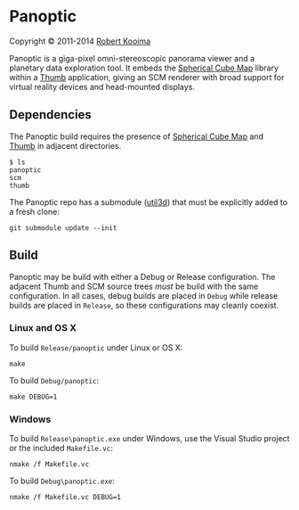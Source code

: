 # Panoptic

Copyright &copy; 2011-2014 [Robert Kooima](http://kooima.net)

Panoptic is a giga-pixel omni-stereoscopic panorama viewer and a planetary data exploration tool. It embeds the [Spherical Cube Map](https://github.com/rlk/scm) library within a [Thumb](https://github.com/rlk/thumb) application, giving an SCM renderer with broad support for virtual reality devices and head-mounted displays.

## Dependencies

The Panoptic build requires the presence of [Spherical Cube Map](https://github.com/rlk/scm) and [Thumb](https://github.com/rlk/thumb) in adjacent directories.

	$ ls
	panoptic
	scm
	thumb

The Panoptic repo has a submodule ([util3d](https://github.com/rlk/util3d)) that must be explicitly added to a fresh clone:

    git submodule update --init

## Build

Panoptic may be build with either a Debug or Release configuration. The adjacent Thumb and SCM source trees *must* be build with the same configuration. In all cases, debug builds are placed in `Debug` while release builds are placed in `Release`, so these configurations may cleanly coexist.

### Linux and OS X

To build `Release/panoptic` under Linux or OS X:

	make

To build `Debug/panoptic`:

	make DEBUG=1

### Windows

To build `Release\panoptic.exe` under Windows, use the Visual Studio project or the included `Makefile.vc`:

	nmake /f Makefile.vc

To build `Debug\panoptic.exe`:

	nmake /f Makefile.vc DEBUG=1
